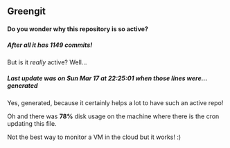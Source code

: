 ## Greengit

#### Do you wonder why this repository is so active?

##### After all it has 1149 commits!

But is it *really* active? Well...

##### Last update was on Sun Mar 17 at 22:25:01 when those lines were... generated

Yes, generated, because it certainly helps a lot to have such an active repo!

Oh and there was **78%** disk usage on the machine
where there is the cron updating this file.

Not the best way to monitor a VM in the cloud but it works! :)
